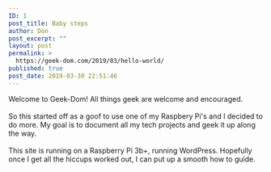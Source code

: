 ```yaml
---
ID: 1
post_title: Baby steps
author: Don
post_excerpt: ""
layout: post
permalink: >
  https://geek-dom.com/2019/03/hello-world/
published: true
post_date: 2019-03-30 22:51:46
---
```

<!-- wp:paragraph -->
<p>Welcome to Geek-Dom!  All things geek are welcome and encouraged.<br><br>So this started off as a goof to use one of my Raspbery Pi's and I decided to do more.  My goal is to document all my tech projects and geek it up along the way.<br><br>This site is running on a Raspberry Pi 3b+, running WordPress.  Hopefully once I get all the hiccups worked out, I can put up a smooth how to guide.</p>
<!-- /wp:paragraph -->